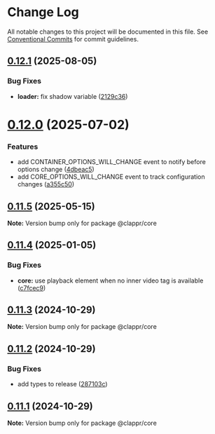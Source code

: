 # Change Log

All notable changes to this project will be documented in this file.
See [Conventional Commits](https://conventionalcommits.org) for commit guidelines.

## [0.12.1](https://github.com/clappr/clappr-core/compare/@clappr/core@0.12.0...@clappr/core@0.12.1) (2025-08-05)

### Bug Fixes

- **loader:** fix shadow variable ([2129c36](https://github.com/clappr/clappr-core/commit/2129c36e2821ac4d674c1689add8be6580f72a18))

# [0.12.0](https://github.com/clappr/clappr-core/compare/@clappr/core@0.11.5...@clappr/core@0.12.0) (2025-07-02)

### Features

- add CONTAINER_OPTIONS_WILL_CHANGE event to notify before options change ([4dbeac5](https://github.com/clappr/clappr-core/commit/4dbeac5ebcba6f2ff12a93a43e70e9cda7ae982f))
- add CORE_OPTIONS_WILL_CHANGE event to track configuration changes ([a355c50](https://github.com/clappr/clappr-core/commit/a355c50f2db1ad146fa73a067e404f64fde57f34))

## [0.11.5](https://github.com/clappr/clappr-core/compare/@clappr/core@0.11.4...@clappr/core@0.11.5) (2025-05-15)

**Note:** Version bump only for package @clappr/core

## [0.11.4](https://github.com/clappr/clappr-core/compare/@clappr/core@0.11.3...@clappr/core@0.11.4) (2025-01-05)

### Bug Fixes

- **core:** use playback element when no inner video tag is available ([c7fcec9](https://github.com/clappr/clappr-core/commit/c7fcec9bfda181095e4af88eed882498aafe38fb))

## [0.11.3](https://github.com/clappr/clappr-core/compare/@clappr/core@0.11.2...@clappr/core@0.11.3) (2024-10-29)

**Note:** Version bump only for package @clappr/core

## [0.11.2](https://github.com/clappr/clappr-core/compare/@clappr/core@0.11.1...@clappr/core@0.11.2) (2024-10-29)

### Bug Fixes

- add types to release ([287103c](https://github.com/clappr/clappr-core/commit/287103c543c2b1343cfed95efdb98abc34bd1d99))

## [0.11.1](https://github.com/clappr/clappr-core/compare/@clappr/core@0.11.0...@clappr/core@0.11.1) (2024-10-29)

**Note:** Version bump only for package @clappr/core
